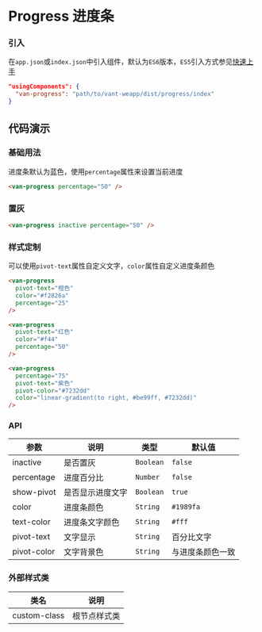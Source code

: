 # Progress 进度条

### 引入
在`app.json`或`index.json`中引入组件，默认为`ES6`版本，`ES5`引入方式参见[快速上手](#/quickstart)

```json
"usingComponents": {
  "van-progress": "path/to/vant-weapp/dist/progress/index"
}
```

## 代码演示

### 基础用法

进度条默认为蓝色，使用`percentage`属性来设置当前进度

```html
<van-progress percentage="50" />
```


### 置灰

```html
<van-progress inactive percentage="50" />
```

### 样式定制

可以使用`pivot-text`属性自定义文字，`color`属性自定义进度条颜色

```html
<van-progress
  pivot-text="橙色"
  color="#f2826a"
  percentage="25"
/>

<van-progress
  pivot-text="红色"
  color="#f44"
  percentage="50"
/>

<van-progress
  percentage="75"
  pivot-text="紫色"
  pivot-color="#7232dd"
  color="linear-gradient(to right, #be99ff, #7232dd)"
/>
```

### API

| 参数 | 说明 | 类型 | 默认值 |
|-----------|-----------|-----------|-------------|
| inactive | 是否置灰 | `Boolean` | `false` |
| percentage | 进度百分比 | `Number` | `false` |
| show-pivot | 是否显示进度文字 | `Boolean` | `true` |
| color | 进度条颜色 | `String` | `#1989fa` |
| text-color | 进度条文字颜色 | `String` | `#fff` |
| pivot-text | 文字显示 | `String` | 百分比文字 |
| pivot-color | 文字背景色 | `String` | 与进度条颜色一致 |

### 外部样式类

| 类名 | 说明 |
|-----------|-----------|
| custom-class | 根节点样式类 |
